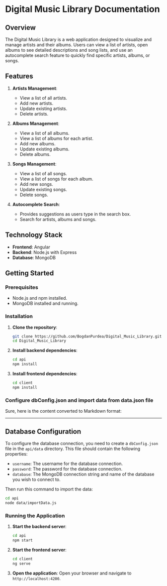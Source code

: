 # Digital Music Library Documentation

## Overview

The Digital Music Library is a web application designed to visualize and manage artists and their albums. Users can view a list of artists, open albums to see detailed descriptions and song lists, and use an autocomplete search feature to quickly find specific artists, albums, or songs.

## Features

1. **Artists Management**:
   - View a list of all artists.
   - Add new artists.
   - Update existing artists.
   - Delete artists.

2. **Albums Management**:
   - View a list of all albums.
   - View a list of albums for each artist.
   - Add new albums.
   - Update existing albums.
   - Delete albums.

4. **Songs Management**:
   - View a list of all songs.
   - View a list of songs for each album.
   - Add new songs.
   - Update existing songs.
   - Delete songs.

6. **Autocomplete Search**:
   - Provides suggestions as users type in the search box.
   - Search for artists, albums and songs.

## Technology Stack

- **Frontend**: Angular
- **Backend**: Node.js with Express
- **Database**: MongoDB

## Getting Started

### Prerequisites

- Node.js and npm installed.
- MongoDB installed and running.

### Installation

1. **Clone the repository**:
   ```bash
   git clone https://github.com/BogdanPurdea/Digital_Music_Library.git
   cd Digital_Music_Library
   ```

2. **Install backend dependencies**:
   ```bash
   cd api
   npm install
   ```

3. **Install frontend dependencies**:
   ```bash
   cd client
   npm install
   ```
### Configure dbConfig.json and import data from data.json file 
   Sure, here is the content converted to Markdown format:

---

## Database Configuration

To configure the database connection, you need to create a `dbConfig.json` file in the `api/data` directory. This file should contain the following properties:

- `username`: The username for the database connection.
- `password`: The password for the database connection.
- `database`: The MongoDB connection string and name of the database you wish to connect to.

Then run this command to import the data:

   ```bash
   cd api
   node data/importData.js
   ```

### Running the Application

1. **Start the backend server**:
   ```bash
   cd api
   npm start
   ```

2. **Start the frontend server**:
   ```bash
   cd client
   ng serve
   ```

3. **Open the application**:
   Open your browser and navigate to `http://localhost:4200`.
